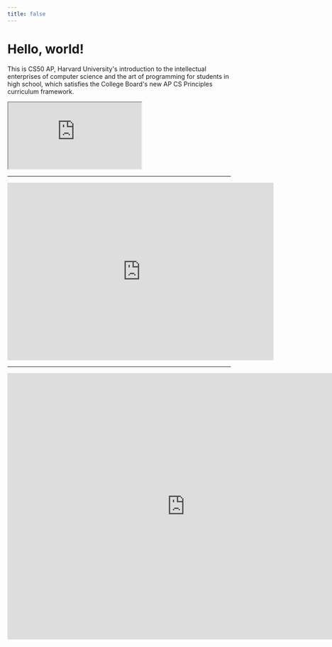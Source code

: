 ```yaml
---
title: false
---
```


# Hello, world!

This is CS50 AP, Harvard University's introduction to the intellectual enterprises of computer science and the art of programming for students in high school, which satisfies the College Board's new AP CS Principles curriculum framework.

<iframe src="https://www.youtube.com/embed/tZxLMIk_SaY?playlist=GAB6Gm7pTTA"></iframe>

---

<iframe src="https://calendar.google.com/calendar/embed?src=darienps.org_classroom9991a32a%40group.calendar.google.com&ctz=America%2FNew_York"style="border:0"width="600" height="400"frameborder="0"scrolling="no"></iframe>


---

<iframe src="https://calendar.google.com/calendar/embed?height=600&amp;wkst=1&amp;bgcolor=%23F6BF26&amp;ctz=America%2FNew_York&amp;src=YW9jb25ub3JAZGFyaWVucHMub3Jn&amp;src=ZGFyaWVucHMub3JnX2NsYXNzcm9vbTk5OTFhMzJhQGdyb3VwLmNhbGVuZGFyLmdvb2dsZS5jb20&amp;src=ZGFyaWVucHMub3JnX2NsYXNzcm9vbTI2ZDgwNDc3QGdyb3VwLmNhbGVuZGFyLmdvb2dsZS5jb20&amp;src=ZGFyaWVucHMub3JnX2NsYXNzcm9vbWU4Yjg0ODkwQGdyb3VwLmNhbGVuZGFyLmdvb2dsZS5jb20&amp;src=ZW4udXNhI2hvbGlkYXlAZ3JvdXAudi5jYWxlbmRhci5nb29nbGUuY29t&amp;color=%23039BE5&amp;color=%230047a8&amp;color=%23880e4f&amp;color=%23004d40&amp;color=%230B8043"style="border-width:0"width="800"height="600"frameborder="0"scrolling="no"></iframe>
